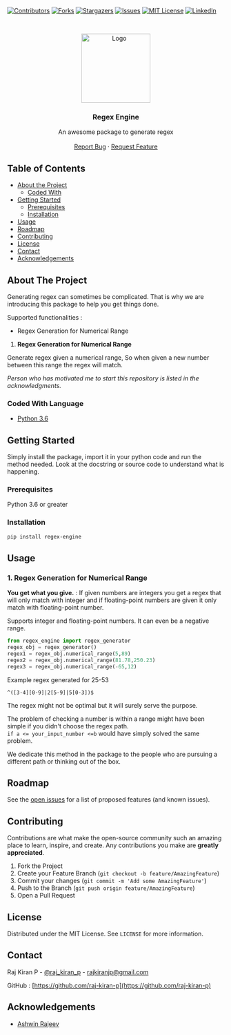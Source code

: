<!-- PROJECT SHIELDS -->
[![Contributors][contributors-shield]][contributors-url]
[![Forks][forks-shield]][forks-url]
[![Stargazers][stars-shield]][stars-url]
[![Issues][issues-shield]][issues-url]
[![MIT License][license-shield]][license-url]
[![LinkedIn][linkedin-shield]][linkedin-url]



<!-- PROJECT LOGO -->
<br />
<p align="center">
  <a href="https://github.com/raj-kiran-p/regex_engine">
    <img src="https://static.wixstatic.com/media/03a041_a8d70333218e4f2691fb6a30d7219923~mv2.png/v1/fill/w_200,h_200/regex-engine.png" alt="Logo" width="160" height="160">
  </a>

  <h3 align="center">Regex Engine</h3>

  <p align="center">
    An awesome package to generate regex
    <br />
    <br />
    <a href="https://github.com/raj-kiran-p/regex_engine/issues">Report Bug</a>
    ·
    <a href="https://github.com/raj-kiran-p/regex_engine/issues">Request Feature</a>
  </p>
</p>



<!-- TABLE OF CONTENTS -->
## Table of Contents

* [About the Project](#about-the-project)
  * [Coded With](#coded-with-language)
* [Getting Started](#getting-started)
  * [Prerequisites](#prerequisites)
  * [Installation](#installation)
* [Usage](#usage)
* [Roadmap](#roadmap)
* [Contributing](#contributing)
* [License](#license)
* [Contact](#contact)
* [Acknowledgements](#acknowledgements)



<!-- ABOUT THE PROJECT -->
## About The Project

Generating regex can sometimes be complicated. That is why we are introducing this package to help you get things done.

Supported functionalities : 
- Regex Generation for Numerical Range

1. __Regex Generation for Numerical Range__   

Generate regex given a numerical range, So when given a new number between this range the regex will match.

_Person who has motivated me to start this repository is listed in the acknowledgments._

### Coded With Language
* [Python 3.6](https://python.org)



<!-- GETTING STARTED -->
## Getting Started

Simply install the package, import it in your python code and run the method needed.
Look at the docstring or source code to understand what is happening. 

### Prerequisites

Python 3.6 or greater


### Installation

```sh
pip install regex-engine
```


<!-- USAGE EXAMPLES -->
## Usage

### 1. Regex Generation for Numerical Range

__You get what you give.__ : If given numbers are integers you get a regex that will only match with integer and if floating-point numbers are given it only match with floating-point number.

Supports integer and floating-point numbers. It can even be a negative range.

```python
from regex_engine import regex_generator
regex_obj = regex_generator()
regex1 = regex_obj.numerical_range(5,89)
regex2 = regex_obj.numerical_range(81.78,250.23)
regex3 = regex_obj.numerical_range(-65,12)
```
Example regex generated for 25-53
```
^([3-4][0-9]|2[5-9]|5[0-3])$
```

The regex might not be optimal but it will surely serve the purpose.

The problem of checking a number is within a range might have been simple if you didn't choose the regex path.   
`if a <= your_input_number <=b` would have simply solved the same problem.

We dedicate this method in the package to the people who are pursuing a different path or thinking out of the box.



<!-- ROADMAP -->
## Roadmap

See the [open issues](https://github.com/raj-kiran-p/regex_engine/issues) for a list of proposed features (and known issues).



<!-- CONTRIBUTING -->
## Contributing

Contributions are what make the open-source community such an amazing place to learn, inspire, and create. Any contributions you make are **greatly appreciated**.

1. Fork the Project
2. Create your Feature Branch (`git checkout -b feature/AmazingFeature`)
3. Commit your changes (`git commit -m 'Add some AmazingFeature'`)
4. Push to the Branch (`git push origin feature/AmazingFeature`)
5. Open a Pull Request



<!-- LICENSE -->
## License

Distributed under the MIT License. See `LICENSE` for more information.



<!-- CONTACT -->
## Contact

Raj Kiran P - [@raj_kiran_p](http://www.twitter.com/raj_kiran_p) - rajkiranjp@gmail.com

GitHub : [https://github.com/raj-kiran-p](https://github.com/raj-kiran-p)



<!-- ACKNOWLEDGEMENTS -->
## Acknowledgements

* [Ashwin Rajeev](https://github.com/ashwin-rajeev)



<!-- MARKDOWN LINKS & IMAGES -->
<!-- https://www.markdownguide.org/basic-syntax/#reference-style-links -->
[contributors-shield]: https://img.shields.io/github/contributors/raj-kiran-p/regex_engine?style=flat-square
[contributors-url]: https://github.com/raj-kiran-p/regex_engine/graphs/contributors
[forks-shield]: https://img.shields.io/github/forks/raj-kiran-p/regex_engine?style=flat-square
[forks-url]: https://github.com/raj-kiran-p/regex_engine/network/members
[stars-shield]: https://img.shields.io/github/stars/raj-kiran-p/regex_engine?style=flat-square
[stars-url]: https://github.com/raj-kiran-p/regex_engine/stargazers
[issues-shield]: https://img.shields.io/github/issues/raj-kiran-p/regex_engine?style=flat-square
[issues-url]: https://github.com/raj-kiran-p/regex_engine/issues
[license-shield]: https://img.shields.io/github/license/raj-kiran-p/regex_engine?style=flat-square
[license-url]: https://github.com/raj-kiran-p/regex_engine/blob/master/LICENSE.txt
[linkedin-shield]: https://img.shields.io/badge/-LinkedIn-black.svg?style=flat-square&logo=linkedin&colorB=555
[linkedin-url]: https://linkedin.com/in/rajkiranjp
